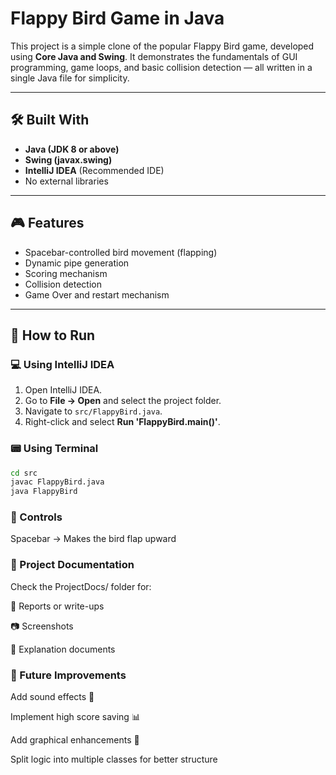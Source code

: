 # Flappy Bird Game in Java

This project is a simple clone of the popular Flappy Bird game, developed using **Core Java and Swing**. It demonstrates the fundamentals of GUI programming, game loops, and basic collision detection — all written in a single Java file for simplicity.

---

## 🛠️ Built With

- **Java (JDK 8 or above)**
- **Swing (javax.swing)**
- **IntelliJ IDEA** (Recommended IDE)
- No external libraries

---

## 🎮 Features

- Spacebar-controlled bird movement (flapping)
- Dynamic pipe generation
- Scoring mechanism
- Collision detection
- Game Over and restart mechanism

---

## 🚀 How to Run

### 💻 Using IntelliJ IDEA

1. Open IntelliJ IDEA.
2. Go to **File → Open** and select the project folder.
3. Navigate to `src/FlappyBird.java`.
4. Right-click and select **Run 'FlappyBird.main()'**.

### 📟 Using Terminal

```bash
cd src
javac FlappyBird.java
java FlappyBird
```

### 🎯 Controls
Spacebar → Makes the bird flap upward

### 📄 Project Documentation
Check the ProjectDocs/ folder for:

📃 Reports or write-ups

📷 Screenshots

📝 Explanation documents

### 📌 Future Improvements
Add sound effects 🎵

Implement high score saving 📊

Add graphical enhancements 🌈

Split logic into multiple classes for better structure


